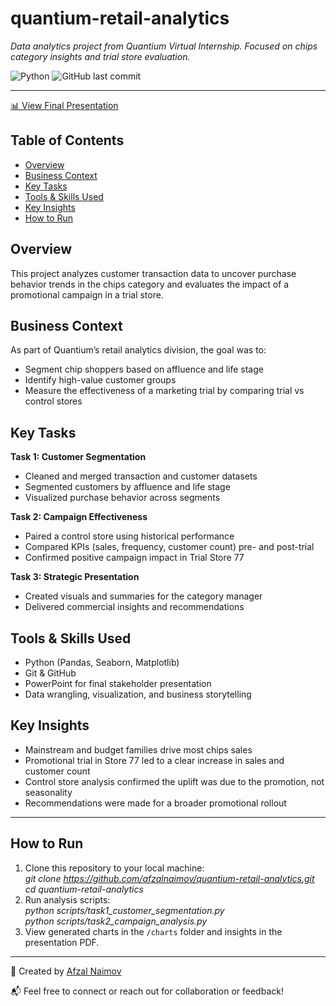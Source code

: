 # quantium-retail-analytics
*Data analytics project from Quantium Virtual Internship. Focused on chips category insights and trial store evaluation.*

![Python](https://img.shields.io/badge/Python-3.x-blue)
![GitHub last commit](https://img.shields.io/github/last-commit/afzalnaimov/quantium-retail-analytics)

---
[📊 View Final Presentation](presentation/Quantium_presentation.pdf)

## Table of Contents
- [Overview](#overview)
- [Business Context](#business-context)
- [Key Tasks](#key-tasks)
- [Tools & Skills Used](#tools--skills-used)
- [Key Insights](#key-insights)
- [How to Run](#how-to-run)

## Overview

This project analyzes customer transaction data to uncover purchase behavior trends in the chips category and evaluates the impact of a promotional campaign in a trial store.


## Business Context  

As part of Quantium’s retail analytics division, the goal was to:  
- Segment chip shoppers based on affluence and life stage  
- Identify high-value customer groups  
- Measure the effectiveness of a marketing trial by comparing trial vs control stores  

## Key Tasks  
**Task 1: Customer Segmentation**  
- Cleaned and merged transaction and customer datasets  
- Segmented customers by affluence and life stage  
- Visualized purchase behavior across segments  

**Task 2: Campaign Effectiveness**  
- Paired a control store using historical performance  
- Compared KPIs (sales, frequency, customer count) pre- and post-trial  
- Confirmed positive campaign impact in Trial Store 77  

**Task 3: Strategic Presentation**  
- Created visuals and summaries for the category manager  
- Delivered commercial insights and recommendations  


## Tools & Skills Used  
- Python (Pandas, Seaborn, Matplotlib)
- Git & GitHub
- PowerPoint for final stakeholder presentation
- Data wrangling, visualization, and business storytelling


## Key Insights
- Mainstream and budget families drive most chips sales
- Promotional trial in Store 77 led to a clear increase in sales and customer count
- Control store analysis confirmed the uplift was due to the promotion, not seasonality
- Recommendations were made for a broader promotional rollout

---

## How to Run

1. Clone this repository to your local machine:  
   *git clone https://github.com/afzalnaimov/quantium-retail-analytics.git*  
   *cd quantium-retail-analytics*  
2. Run analysis scripts:  
   *python scripts/task1_customer_segmentation.py*  
   *python scripts/task2_campaign_analysis.py*  
3. View generated charts in the `/charts` folder and insights in the presentation PDF.

---
👤 Created by [Afzal Naimov](https://www.linkedin.com/in/afzal-naimov/)

📬 Feel free to connect or reach out for collaboration or feedback!
